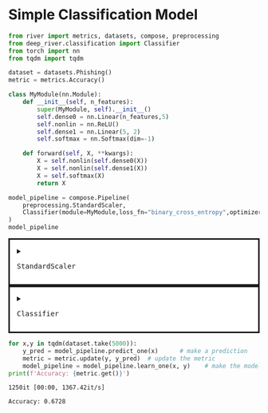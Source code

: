 # Simple Classification Model


```python
from river import metrics, datasets, compose, preprocessing
from deep_river.classification import Classifier
from torch import nn
from tqdm import tqdm
```


```python
dataset = datasets.Phishing()
metric = metrics.Accuracy()

class MyModule(nn.Module):
    def __init__(self, n_features):
        super(MyModule, self).__init__()
        self.dense0 = nn.Linear(n_features,5)
        self.nonlin = nn.ReLU()
        self.dense1 = nn.Linear(5, 2)
        self.softmax = nn.Softmax(dim=-1)

    def forward(self, X, **kwargs):
        X = self.nonlin(self.dense0(X))
        X = self.nonlin(self.dense1(X))
        X = self.softmax(X)
        return X

model_pipeline = compose.Pipeline(
    preprocessing.StandardScaler,
    Classifier(module=MyModule,loss_fn="binary_cross_entropy",optimizer_fn='adam')
)
model_pipeline
```




<div><div class="river-component river-pipeline"><details class="river-component river-estimator"><summary class="river-summary"><pre class="river-estimator-name">StandardScaler</pre></summary><code class="river-estimator-params">(
  with_std=True
)

</code></details><details class="river-component river-estimator"><summary class="river-summary"><pre class="river-estimator-name">Classifier</pre></summary><code class="river-estimator-params">(
  module=None
  loss_fn="binary_cross_entropy"
  optimizer_fn=&lt;class 'torch.optim.adam.Adam'&gt;
  lr=0.001
  output_is_logit=True
  is_class_incremental=False
  device="cpu"
  seed=42
)

</code></details></div><style scoped>
.river-estimator {
    padding: 1em;
    border-style: solid;
    background: white;
}

.river-pipeline {
    display: flex;
    flex-direction: column;
    align-items: center;
    background: linear-gradient(#000, #000) no-repeat center / 3px 100%;
}

.river-union {
    display: flex;
    flex-direction: row;
    align-items: center;
    justify-content: center;
    padding: 1em;
    border-style: solid;
    background: white;
}

.river-wrapper {
    display: flex;
    flex-direction: column;
    align-items: center;
    justify-content: center;
    padding: 1em;
    border-style: solid;
    background: white;
}

.river-wrapper > .river-estimator {
    margin-top: 1em;
}

/* Vertical spacing between steps */

.river-component + .river-component {
    margin-top: 2em;
}

.river-union > .river-estimator {
    margin-top: 0;
}

.river-union > .pipeline {
    margin-top: 0;
}

/* Spacing within a union of estimators */

.river-union > .river-component + .river-component {
    margin-left: 1em;
}

/* Typography */

.river-estimator-params {
    display: block;
    white-space: pre-wrap;
    font-size: 120%;
    margin-bottom: -1em;
}

.river-estimator > .river-estimator-params,
.river-wrapper > .river-details > river-estimator-params {
    background-color: white !important;
}

.river-estimator-name {
    display: inline;
    margin: 0;
    font-size: 130%;
}

/* Toggle */

.river-summary {
    display: flex;
    align-items:center;
    cursor: pointer;
}

.river-summary > div {
    width: 100%;
}
</style></div>




```python
for x,y in tqdm(dataset.take(5000)):
    y_pred = model_pipeline.predict_one(x)      # make a prediction
    metric = metric.update(y, y_pred)  # update the metric
    model_pipeline = model_pipeline.learn_one(x, y)    # make the model learn
print(f'Accuracy: {metric.get()}')
```

    1250it [00:00, 1367.42it/s]

    Accuracy: 0.6728


    

